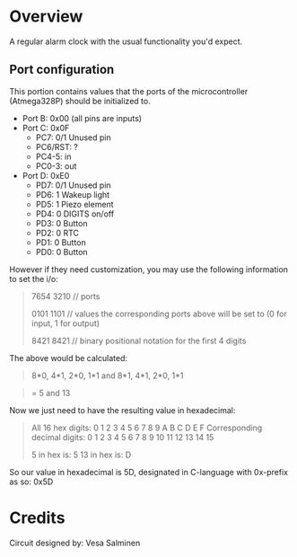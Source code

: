 # Overview
 A regular alarm clock with the usual functionality you'd expect. 

## Port configuration
This portion contains values that the ports of the microcontroller (Atmega328P) should be initialized to.

* Port B: 0x00 (all pins are inputs)
* Port C: 0x0F 
  * PC7: 0/1 Unused pin
  * PC6/RST: ?
  * PC4-5: in
  * PC0-3: out
* Port D: 0xE0 
  * PD7: 0/1	Unused pin
  * PD6: 1   Wakeup light
  * PD5: 1   Piezo element
  * PD4: 0   DIGITS on/off
  * PD3: 0 	 Button
  * PD2: 0 	 RTC
  * PD1: 0		 Button
  * PD0: 0		 Button

However if they need customization, you may use the following information to set the i/o:

>7654 3210 // ports
>
>0101 1101 // values the corresponding ports above will be set to (0 for input, 1 for output)
>
>8421 8421 // binary positional notation for the first 4 digits

The above would be calculated:
>8\*0, 4\*1, 2\*0, 1\*1 and 8\*1, 4\*1, 2\*0, 1\*1

>\= 5 and 13



Now we just need to have the resulting value in hexadecimal:

>All 16            hex digits: 0 1 2 3 4 5 6 7 8 9 A  B  C  D  E  F
>Corresponding decimal digits: 0 1 2 3 4 5 6 7 8 9 10 11 12 13 14 15
>
>5 in hex  is: 5
>13 in hex is: D

So our value in hexadecimal is 5D, designated in C-language with 0x-prefix as so: 0x5D



# Credits
Circuit designed by: Vesa Salminen
